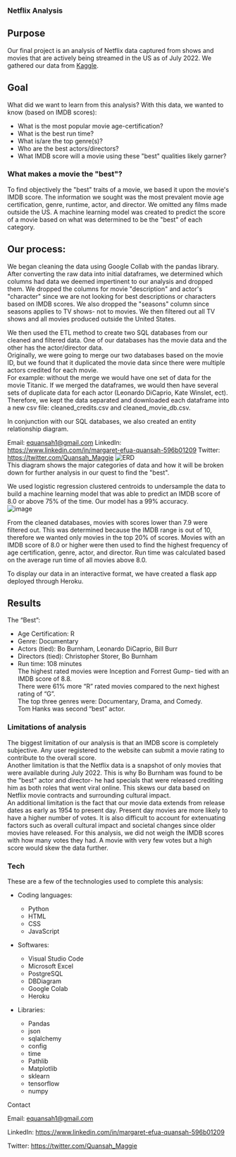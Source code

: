 ### Netflix Analysis

## Purpose
Our final project is an analysis of Netflix data captured from shows and movies that are actively being streamed in the US as of July 2022.  We gathered our data from [Kaggle](https://www.kaggle.com/datasets/victorsoeiro/netflix-tv-shows-and-movies?select=titles.csv).

## Goal
What did we want to learn from this analysis?
With this data, we wanted to know (based on IMDB scores):
* What is the most popular movie age-certification?
* What is the best run time?
* What is/are the top genre(s)?
* Who are the best actors/directors?
* What IMDB score will a movie using these "best" qualities likely garner?

### What makes a movie the "best"? 
To find objectively the "best" traits of a movie, we based it upon the movie's IMDB score. The information we sought was the most prevalent movie age certification, genre, runtime, actor, and director. We omitted any films made outside the US. A machine learning model was created to predict the score of a movie based on what was determined to be the "best" of each category.

## Our process: 
We began cleaning the data using Google Collab with the pandas library. After converting the raw data into initial dataframes, we determined which columns had data we deemed impertinent to our analysis and dropped them. We dropped the columns for movie "description" and actor's "character" since we are not looking for best descriptions or characters based on IMDB scores. We also dropped the "seasons" column since seasons applies to TV shows- not to movies. We then filtered out all TV shows and all movies produced outside the United States.

We then used the ETL method to create two SQL databases from our cleaned and filtered data. One of our databases has the movie data and the other has the actor/director data.   
Originally, we were going to merge our two databases based on the movie ID, but we found that it duplicated the movie data since there were multiple actors credited for each movie.   
For example: without the merge we would have one set of data for the movie Titanic. If we merged the dataframes, we would then have several sets of duplicate data for each actor (Leonardo DiCaprio, Kate Winslet, ect).  
Therefore, we kept the data separated and downloaded each dataframe into a new csv file: cleaned_credits.csv and cleaned_movie_db.csv.  

In conjunction with our SQL databases, we also created an entity relationship diagram.  




Email: equansah1@gmail.com
LinkedIn: https://www.linkedin.com/in/margaret-efua-quansah-596b01209 
Twitter: https://twitter.com/Quansah_Maggie
![ERD](https://user-images.githubusercontent.com/96644316/182062124-d52cfd66-72bd-4460-b7f1-7488ead23090.png)  
This diagram shows the major categories of data and how it will be broken down for further analysis in our quest to find the "best".

We used logistic regression clustered centroids to undersample the data to build a machine learning model that was able to predict an IMDB score of 8.0 or above 75% of the time. Our model has a 99% accuracy.  
![image](https://user-images.githubusercontent.com/96644316/185049917-e9733790-31e2-4612-a1da-a1cff5f89094.png)  
  
From the cleaned databases, movies with scores lower than 7.9 were filtered out. This was determined because the IMDB range is out of 10, therefore we wanted only movies in the top 20% of scores. Movies with an IMDB score of 8.0 or higher were then used to find the highest frequency of age certification, genre, actor, and director. Run time was calculated based on the average run time of all movies above 8.0.

To display our data in an interactive format, we have created a flask app deployed through Heroku.

## Results
The “Best”:
* Age Certification: R
* Genre: Documentary
* Actors (tied): Bo Burnham, Leonardo DiCaprio, Bill Burr
* Directors (tied): Christopher Storer, Bo Burnham
* Run time: 108 minutes  
The highest rated movies were Inception and Forrest Gump- tied with an IMDB score of 8.8.  
There were 61% more “R” rated movies compared to the next highest rating of “G”.  
The top three genres were: Documentary, Drama, and Comedy.  
Tom Hanks was second “best” actor.  

### Limitations of analysis
The biggest limitation of our analysis is that an IMDB score is completely subjective. Any user registered to the website can submit a movie rating to contribute to the overall score.  
Another limitation is that the Netflix data is a snapshot of only movies that were available during July 2022. This is why Bo Burnham was found to be the "best" actor and director- he had specials that were released crediting him as both roles that went viral online. This skews our data based on Netflix movie contracts and surrounding cultural impact.  
An additional limitation is the fact that our movie data extends from release dates as early as 1954 to present day. Present day movies are more likely to have a higher number of votes. It is also difficult to account for extenuating factors such as overall cultural impact and societal changes since older movies have released. For this analysis, we did not weigh the IMDB scores with how many votes they had. A movie with very few votes but a high score would skew the data further.  

### Tech
These are a few of the technologies used to complete this analysis:
* Coding languages:
  * Python
  * HTML
  * CSS
  * JavaScript  
    
* Softwares:
  * Visual Studio Code
  * Microsoft Excel
  * PostgreSQL
  * DBDiagram
  * Google Colab
  * Heroku  
    
* Libraries:  
  * Pandas
  * json
  * sqlalchemy
  * config
  * time
  * Pathlib
  * Matplotlib
  * sklearn
  * tensorflow
  * numpy

Contact

Email: equansah1@gmail.com

LinkedIn: https://www.linkedin.com/in/margaret-efua-quansah-596b01209 

Twitter: https://twitter.com/Quansah_Maggie

